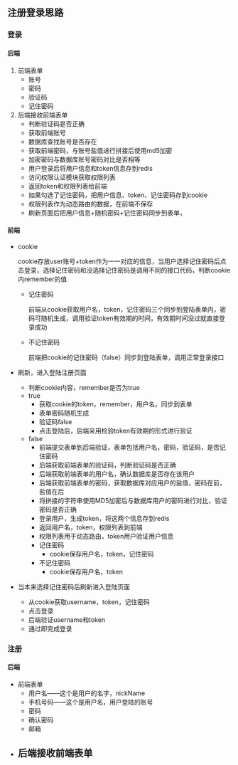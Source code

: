 ## 注册登录思路

### 登录

#### 后端

1. 前端表单
   - 账号
   - 密码
   - 验证码
   - 记住密码
2. 后端接收前端表单
   - 判断验证码是否正确
   - 获取前端账号
   - 数据库查找账号是否存在
   - 获取前端密码，与账号盐值进行拼接后使用md5加密
   - 加密密码与数据库账号密码对比是否相等
   - 用户登录后将用户信息和token信息存到redis
   - 访问权限认证模块获取权限列表
   - 返回token和权限列表给前端
   - 如果勾选了记住密码，把用户信息、token、记住密码存到cookie
   - 权限列表作为动态路由的数据，在前端不保存
   - 刷新页面后把用户信息+随机密码+记住密码同步到表单，

#### 前端

- cookie

  cookie存放user账号+token作为一一对应的信息，当用户选择记住密码后点击登录，选择记住密码和没选择记住密码是调用不同的接口代码，判断cookie内remember的值

  - 记住密码
  
    前端从cookie获取用户名，token，记住密码三个同步到登陆表单内，密码可随机生成，调用验证token有效期的时间，有效期时间没过就直接登录成功
  
  - 不记住密码
  
    前端把cookie的记住密码（false）同步到登陆表单，调用正常登录接口
  
- 刷新，进入登陆注册页面

  - 判断cookie内容，remember是否为true
  - true
    - 获取cookie的token，remember，用户名，同步到表单
    - 表单密码随机生成
    - 验证码false
    - 点击登陆后，后端采用检验token有效期的形式进行验证
  - false
    - 前端提交表单到后端验证，表单包括用户名，密码，验证码，是否记住密码
    - 后端获取前端表单的验证码，判断验证码是否正确
    - 后端获取前端表单的用户名，确认数据库是否存在该用户
    - 后端获取前端表单的密码，获取数据库对应用户的盐值，密码在前，盐值在后
    - 将拼接的字符串使用MD5加密后与数据库用户的密码进行对比，验证密码是否正确
    - 登录用户，生成token，将这两个信息存到redis
    - 返回用户名，token，权限列表到前端
    - 权限列表用于动态路由，token用户验证用户信息
    - 记住密码
      - cookie保存用户名，token，记住密码
    - 不记住密码
      - cookie保存用户名，token


- 当本来选择记住密码后刷新进入登陆页面
  - 从cookie获取username，token，记住密码
  - 点击登录
  - 后端验证username和token
  - 通过即完成登录

### 注册

#### 后端

- 前端表单
  - 用户名——这个是用户的名字，nickName
  - 手机号码——这个是用户名，用户登陆的账号
  - 密码
  - 确认密码
  - 邮箱
- 后端接收前端表单
  - 
